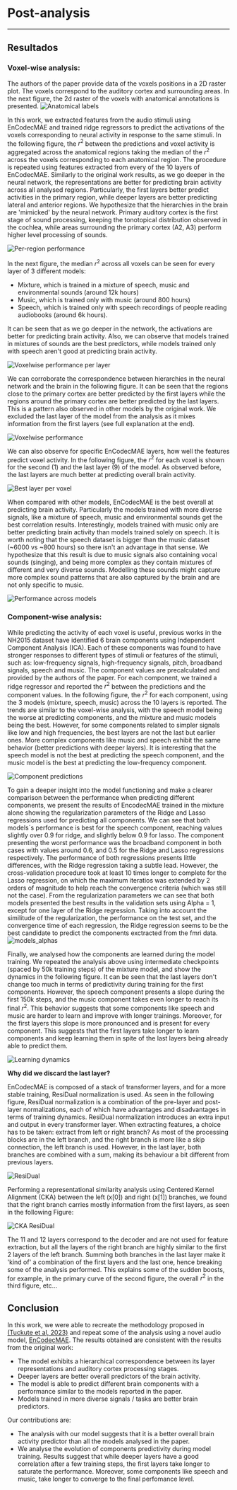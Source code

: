 # Post-analysis
--------------

## Resultados
### Voxel-wise analysis:
The authors of the paper provide data of the voxels positions in a 2D raster plot. The voxels correspond to the auditory cortex and surrounding areas. In the next figure, the 2d raster of the voxels with anatomical annotations is presented.
![Anatomical labels](https://github.com/mrpep/tp-picml/blob/main/doc/figs/anatomical_labels.png)

In this work, we extracted features from the audio stimuli using EnCodecMAE and trained ridge regressors to predict the activations of the voxels corresponding to neural activity in response to the same stimuli. In the following figure, the $r^2$ between the predictions and voxel activity is aggregated across the anatomical regions taking the median of the $r^2$ across the voxels corresponding to each anatomical region. The procedure is repeated using features extracted from every of the 10 layers of EnCodecMAE. Similarly to the original work results, as we go deeper in the neural network, the representations are better for predicting brain activity across all analysed regions. Particularly, the first layers better predict activities in the primary region, while deeper layers are better predicting lateral and anterior regions. We hypothesize that the hierarchies in the brain are 'mimicked' by the neural network. Primary auditory cortex is the first stage of sound processing, keeping the tonotopical distribution observed in the cochlea, while areas surrounding the primary cortex (A2, A3) perform higher level processing of sounds. 

![Per-region performance](https://github.com/mrpep/tp-picml/blob/main/doc/figs/across-layers_roi-roi_label_general_mel256-ec-base_NH2015_median_r2_test_c.svg)

In the next figure, the median $r^2$ across all voxels can be seen for every layer of 3 different models: 
- Mixture, which is trained in a mixture of speech, music and environmental sounds (around 12k hours)
- Music, which is trained only with music (around 800 hours)
- Speech, which is trained only with speech recordings of people reading audiobooks (around 6k hours).

It can be seen that as we go deeper in the network, the activations are better for predicting brain activity. Also, we can observe that models trained in mixtures of sounds are the best predictors, while models trained only with speech aren't good at predicting brain activity.

![Voxelwise performance per layer](https://github.com/mrpep/tp-picml/blob/main/doc/figs/voxelwise_regression_r2_per_layer.png)

We can corroborate the correspondence between hierarchies in the neural network and the brain in the following figure. It can be seen that the regions close to the primary cortex are better predicted by the first layers while the regions around the primary cortex are better predicted by the last layers. This is a pattern also observed in other models by the original work. We excluded the last layer of the model from the analysis as it mixes information from the first layers (see full explanation at the end).

![Voxelwise performance](https://github.com/mrpep/tp-picml/blob/main/doc/figs/voxelwise_best_layer.png)

We can also observe for specific EnCodecMAE layers, how well the features predict voxel activity. In the following figure, the $r^2$ for each voxel is shown for the second (1) and the last layer (9) of the model. As observed before, the last layers are much better at predicting overall brain activity.

![Best layer per voxel](https://github.com/mrpep/tp-picml/blob/main/doc/figs/voxelwise_regression_r2.png)

When compared with other models, EnCodecMAE is the best overall at predicting brain activity. Particularly the models trained with more diverse signals, like a mixture of speech, music and environmental sounds get the best correlation results. Interestingly, models trained with music only are better predicting brain activity than models trained solely on speech. It is worth noting that the speech dataset is bigger than the music dataset (~6000 vs ~800 hours) so there isn't an advantage in that sense. We hypothesize that this result is due to music signals also containing vocal sounds (singing), and being more complex as they contain mixtures of different and very diverse sounds. Modelling these sounds might capture more complex sound patterns that are also captured by the brain and are not only specific to music.

![Performance across models](https://github.com/mrpep/tp-picml/blob/main/doc/figs/across-models_roi-None_NH2015_CV-splits-nit-10_within_subject_sem_median_r2_test_c_performance_sorted.png)

### Component-wise analysis:

While predicting the activity of each voxel is useful, previous works in the NH2015 dataset have identified 6 brain components using Independent Component Analysis (ICA). Each of these components was found to have stronger responses to different types of stimuli or features of the stimuli, such as: low-frequency signals, high-frequency signals, pitch, broadband signals, speech and music. The component values are precalculated and provided by the authors of the paper. For each component, we trained a ridge regressor and reported the $r^2$ between the predictions and the component values. In the following figure, the $r^2$ for each component, using the 3 models (mixture, speech, music) across the 10 layers is reported. The trends are similar to the voxel-wise analysis, with the speech model being the worse at predicting components, and the mixture and music models being the best. However, for some components related to simpler signals like low and high frequencies, the best layers are not the last but earlier ones. More complex components like music and speech exhibit the same behavior (better predictions with deeper layers). It is interesting that the speech model is not the best at predicting the speech component, and the music model is the best at predicting the low-frequency component.

![Component predictions](https://github.com/mrpep/tp-picml/blob/main/doc/figs/encodecmae-r2-per-component.png)

To gain a deeper insight into the model functioning and make a clearer comparison between the performance when predicting different components, we present the results of EncodecMAE trained in the mixture alone showing the regularization parameters of the Ridge and Lasso regressions used for predicting all components. We can see that both models´s performance is best for the speech component, reaching values slightly over 0.9 for ridge, and slightly below 0.9 for lasso. The component presenting the worst performance was the broadband component in both cases with values around 0.6, and 0.5 for the Ridge and Lasso regressions respectively. The performance of both regressions presents little differences, with the Ridge regression taking a subtle lead. However, the cross-validation procedure took at least 10 times longer to complete for the Lasso regression, on which the maximum iteratios was extended by 2 orders of magnitude to help reach the convergence criteria (which was still not the case). From the regularization parameters we can see that both models presented the best results in the validation sets using Alpha = 1, except for one layer of the Ridge regression. Taking into account the similitude of the regularization, the performance on the test set, and the convergence time of each regression, the Ridge regression seems to be the best candidate to predict the components exctracted from the fmri data.
![models_alphas](https://github.com/mrpep/tp-picml/blob/main/doc/figs/models_alphas.png)

Finally, we analysed how the components are learned during the model training. We repeated the analysis above using intermediate checkpoints (spaced by 50k training steps) of the mixture model, and show the dynamics in the following figure. It can be seen that the last layers don't change too much in terms of predictivity during training for the first components. However, the speech component presents a slope during the first 150k steps, and the music component takes even longer to reach its final $r^2$. This behavior suggests that some components like speech and music are harder to learn and improve with longer trainings. Moreover, for the first layers this slope is more pronounced and is present for every component. This suggests that the first layers take longer to learn components and keep learning them in spite of the last layers being already able to predict them.

![Learning dynamics](https://github.com/mrpep/tp-picml/blob/main/doc/figs/learning-dynamics.png)

**Why did we discard the last layer?**

EnCodecMAE is composed of a stack of transformer layers, and for a more stable training, ResiDual normalization is used. As seen in the following figure, ResiDual normalization is a combination of the pre-layer and post-layer normalizations, each of which have advantages and disadvantages in terms of training dynamics. ResiDual normalization introduces an extra input and output in every transformer layer. When extracting features, a choice has to be taken: extract from left or right branch? As most of the processing blocks are in the left branch, and the right branch is more like a skip connection, the left branch is used. However, in the last layer, both branches are combined with a sum, making its behaviour a bit different from previous layers. 

![ResiDual](https://github.com/mrpep/tp-picml/blob/main/doc/figs/residual.png)

Performing a representational similarity analysis using Centered Kernel Alignment (CKA) between the left (x[0]) and right (x[1]) branches, we found that the right branch carries mostly information from the first layers, as seen in the following Figure:

![CKA ResiDual](https://github.com/mrpep/tp-picml/blob/main/doc/figs/cka_encodecmae_branches.png)

The 11 and 12 layers correspond to the decoder and are not used for feature extraction, but all the layers of the right branch are highly similar to the first 2 layers of the left branch. Summing both branches in the last layer make it 'kind of' a combination of the first layers and the last one, hence breaking some of the analysis performed. This explains some of the sudden boosts, for example, in the primary curve of the second figure, the overall $r^2$ in the third figure, etc...

## Conclusion

In this work, we were able to recreate the methodology proposed in [(Tuckute et al, 2023)](https://journals.plos.org/plosbiology/article?id=10.1371/journal.pbio.3002366) and repeat some of the analysis using a novel audio model, [EnCodecMAE](https://arxiv.org/abs/2309.07391). The results obtained are consistent with the results from the original work:
- The model exhibits a hierarchical correspondence between its layer representations and auditory cortex processing stages.
- Deeper layers are better overall predictors of the brain activity.
- The model is able to predict different brain components with a performance similar to the models reported in the paper.
- Models trained in more diverse signals / tasks are better brain predictors.

Our contributions are:
- The analysis with our model suggests that it is a better overall brain activity predictor than all the models analysed in the paper.
- We analyse the evolution of components predictivity during model training. Results suggest that while deeper layers have a good correlation after a few training steps, the first layers take longer to saturate the performance. Moreover, some components like speech and music, take longer to converge to the final perfomance level.
